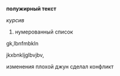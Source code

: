 **полужирный текст**

*курсив*

1. нумерованный список

gk,lbnfmbkln

jkxbnkljglbvjbv,

изменения
плохой джун сделал конфликт